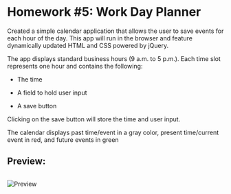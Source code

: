 # Homework #5: Work Day Planner

Created a simple calendar application that allows the user to save events for each hour of the day. This app will run in the browser and feature dynamically updated HTML and CSS powered by jQuery.

The app displays standard business hours (9 a.m. to 5 p.m.). Each time slot represents one hour and contains the following:

* The time

* A field to hold user input

* A save button

Clicking on the save button will store the time and user input.

The calendar displays past time/event in a gray color, present time/current event in red, and future events in green

## Preview:


![]()

![Preview](workday-planner.gif)
